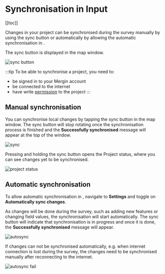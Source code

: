 # Synchronisation in Input
<Badge text="since Input 1.3.0" type="tip"/>
[[toc]]

Changes in your project can be synchronised during the survey manually by using the sync button or automatically by allowing the automatic synchronisation in <MobileAppName />. 

The sync button is displayed in the map window.

![sync button](../input-autosync.png)

:::tip
To be able to synchronise a project, you need to:
- be signed in to your Mergin account
- be connected to the internet
- have write [permission](../../manage/permissions/) to the project
:::

## Manual synchronisation
You can synchronise local changes by tapping the sync button in the map window. The sync button will stop rotating once the synchronisation process is finished and the **Successfully synchronised** message will appear at the top of the window.

![sync](./sync-success.png)

Pressing and holding the sync button opens the Project status, where you can see changes yet to be synchronised.

![project status](../input-project-status.png)


## Automatic synchronisation
To allow automatic synchronisation in <MobileAppName />, navigate to **Settings** and toggle on **Automatically sync changes**. 

As changes will be done during the survey, such as adding new features or changing field values, the synchronisation will start automatically. The sync button will indicate that synchronisation is in progress and once it is done, the **Successfully synchronised** message will appear.

![autosync](./autosync-settings.png)

If changes can not be synchronised automatically, e.g. when internet connection is lost during the survey, the changes need to be synchronised manually after reconnecting to the internet. 

![autosync fail](./autosync-fail.png)
